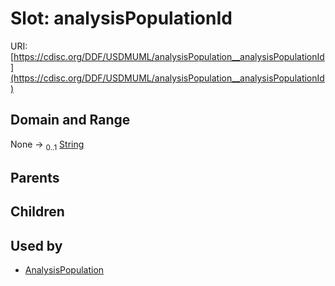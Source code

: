 
# Slot: analysisPopulationId




URI: [https://cdisc.org/DDF/USDMUML/analysisPopulation__analysisPopulationId](https://cdisc.org/DDF/USDMUML/analysisPopulation__analysisPopulationId)


## Domain and Range

None &#8594;  <sub>0..1</sub> [String](types/String.md)

## Parents


## Children


## Used by

 * [AnalysisPopulation](AnalysisPopulation.md)
